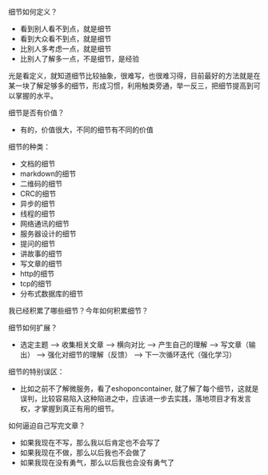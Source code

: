 细节如何定义？
- 看到别人看不到点，就是细节
- 看到大众看不到点，就是细节
- 比别人多考虑一点，就是细节
- 比别人了解多一点，不是细节，是经验

光是看定义，就知道细节比较抽象，很难写，也很难习得，目前最好的方法就是在某一块了解足够多的细节，形成习惯，利用触类旁通，举一反三，把细节提高到可以掌握的水平。

细节是否有价值？
- 有的，价值很大，不同的细节有不同的价值

细节的种类：
- 文档的细节
- markdown的细节
- 二维码的细节
- CRC的细节
- 异步的细节
- 线程的细节
- 网络通讯的细节
- 服务器设计的细节
- 提问的细节
- 讲故事的细节
- 写文章的细节
- http的细节
- tcp的细节
- 分布式数据库的细节

我已经积累了哪些细节？今年如何积累细节？

细节如何扩展？
- 选定主题 --> 收集相关文章 --> 横向对比 --> 产生自己的理解 --> 写文章（输出） --> 强化对细节的理解（反馈） --> 下一次循环迭代（强化学习）

细节的特别误区：
- 比如之前不了解微服务，看了eshoponcontainer, 就了解了每个细节，这就是误判，比较容易陷入这种陷进之中，应该进一步去实践，落地项目才有发言权，才掌握到真正有用的细节。

如何逼迫自己写完文章？
- 如果我现在不写，那么我以后肯定也不会写了
- 如果我现在不做，那么以后我也不会做了
- 如果我现在没有勇气，那么以后我也会没有勇气了